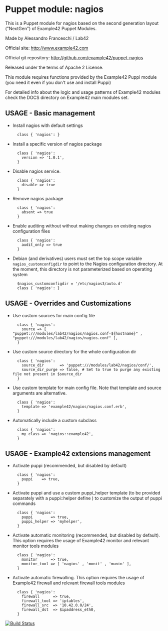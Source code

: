 # Puppet module: nagios

This is a Puppet module for nagios based on the second generation layout ("NextGen") of Example42 Puppet Modules.

Made by Alessandro Franceschi / Lab42

Official site: http://www.example42.com

Official git repository: http://github.com/example42/puppet-nagios

Released under the terms of Apache 2 License.

This module requires functions provided by the Example42 Puppi module (you need it even if you don't use and install Puppi)

For detailed info about the logic and usage patterns of Example42 modules check the DOCS directory on Example42 main modules set.

## USAGE - Basic management

* Install nagios with default settings

        class { 'nagios': }

* Install a specific version of nagios package

        class { 'nagios':
          version => '1.0.1',
        }

* Disable nagios service.

        class { 'nagios':
          disable => true
        }

* Remove nagios package

        class { 'nagios':
          absent => true
        }

* Enable auditing without without making changes on existing nagios configuration files

        class { 'nagios':
          audit_only => true
        }

* Debian (and derivatives) users must set the top scope variable `nagios_customconfigdir` to point to the Nagios configuration directory. At the moment, this directory is not parameterized based on operating system

        $nagios_customconfigdir = '/etc/nagios3/auto.d'
        class { 'nagios': }


## USAGE - Overrides and Customizations
* Use custom sources for main config file 

        class { 'nagios':
          source => [ "puppet:///modules/lab42/nagios/nagios.conf-${hostname}" , "puppet:///modules/lab42/nagios/nagios.conf" ], 
        }


* Use custom source directory for the whole configuration dir

        class { 'nagios':
          source_dir       => 'puppet:///modules/lab42/nagios/conf/',
          source_dir_purge => false, # Set to true to purge any existing file not present in $source_dir
        }

* Use custom template for main config file. Note that template and source arguments are alternative. 

        class { 'nagios':
          template => 'example42/nagios/nagios.conf.erb',
        }

* Automatically include a custom subclass

        class { 'nagios':
          my_class => 'nagios::example42',
        }


## USAGE - Example42 extensions management 
* Activate puppi (recommended, but disabled by default)

        class { 'nagios':
          puppi    => true,
        }

* Activate puppi and use a custom puppi_helper template (to be provided separately with a puppi::helper define ) to customize the output of puppi commands 

        class { 'nagios':
          puppi        => true,
          puppi_helper => 'myhelper', 
        }

* Activate automatic monitoring (recommended, but disabled by default). This option requires the usage of Example42 monitor and relevant monitor tools modules

        class { 'nagios':
          monitor      => true,
          monitor_tool => [ 'nagios' , 'monit' , 'munin' ],
        }

* Activate automatic firewalling. This option requires the usage of Example42 firewall and relevant firewall tools modules

        class { 'nagios':       
          firewall      => true,
          firewall_tool => 'iptables',
          firewall_src  => '10.42.0.0/24',
          firewall_dst  => $ipaddress_eth0,
        }


[![Build Status](https://travis-ci.org/example42/puppet-nagios.png?branch=master)](https://travis-ci.org/example42/puppet-nagios)
